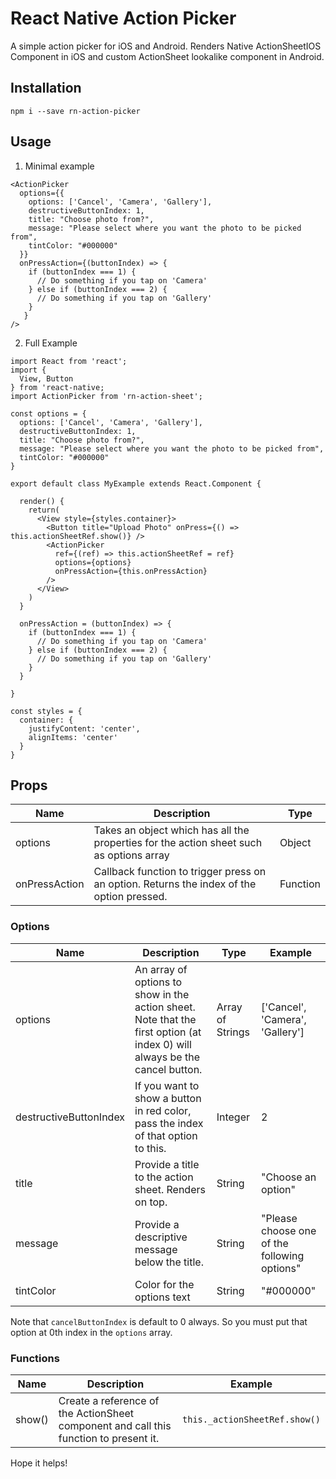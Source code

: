 # React Native Action Picker
A simple action picker for iOS and Android. Renders Native ActionSheetIOS Component in iOS and custom ActionSheet lookalike component in Android.

## Installation
`npm i --save rn-action-picker`

## Usage

1. Minimal example
```
<ActionPicker 
  options={{
    options: ['Cancel', 'Camera', 'Gallery'],
    destructiveButtonIndex: 1,
    title: "Choose photo from?",
    message: "Please select where you want the photo to be picked from",
    tintColor: "#000000"
  }}
  onPressAction={(buttonIndex) => {
    if (buttonIndex === 1) {
      // Do something if you tap on 'Camera'
    } else if (buttonIndex === 2) {
      // Do something if you tap on 'Gallery'
    }
   }
/>
```

2. Full Example 
```
import React from 'react';
import {
  View, Button
} from 'react-native;
import ActionPicker from 'rn-action-sheet';

const options = {
  options: ['Cancel', 'Camera', 'Gallery'],
  destructiveButtonIndex: 1,
  title: "Choose photo from?",
  message: "Please select where you want the photo to be picked from",
  tintColor: "#000000"
}

export default class MyExample extends React.Component {
  
  render() {
    return(
      <View style={styles.container}>
        <Button title="Upload Photo" onPress={() => this.actionSheetRef.show()} />
        <ActionPicker
          ref={(ref) => this.actionSheetRef = ref}
          options={options}
          onPressAction={this.onPressAction}
        />
      </View>
    )
  }
  
  onPressAction = (buttonIndex) => {
    if (buttonIndex === 1) {
      // Do something if you tap on 'Camera'
    } else if (buttonIndex === 2) {
      // Do something if you tap on 'Gallery'
    }
  }
  
}

const styles = {
  container: {
    justifyContent: 'center',
    alignItems: 'center'
  }
}
```

## Props
| Name | Description | Type |
| --- | --- | --- |
| options | Takes an object which has all the properties for the action sheet such as options array | Object |
| onPressAction | Callback function to trigger press on an option. Returns the index of the option pressed. | Function |

### Options 
| Name | Description | Type | Example | 
| --- | --- | --- | --- |
| options | An array of options to show in the action sheet. Note that the first option (at index 0) will always be the cancel button. | Array of Strings | ['Cancel', 'Camera', 'Gallery'] |
| destructiveButtonIndex | If you want to show a button in red color, pass the index of that option to this. | Integer | 2 |
| title | Provide a title to the action sheet. Renders on top. | String | "Choose an option" |
| message | Provide a descriptive message below the title. | String | "Please choose one of the following options" |
| tintColor | Color for the options text | String | "#000000" |

Note that `cancelButtonIndex` is default to 0 always. So you must put that option at 0th index in the `options` array.

### Functions
| Name | Description | Example | 
| --- | --- | --- |
| show() | Create a reference of the ActionSheet component and call this function to present it. | `this._actionSheetRef.show()` |

Hope it helps!

      
  
  
  
  
  
  
  
  
  
  
  
  
  
  
  
  
  

